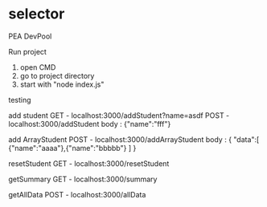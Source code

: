 # selector
PEA DevPool

Run project
1. open CMD
2. go to project directory
3. start with "node index.js"

testing

add student
	GET - localhost:3000/addStudent?name=asdf
	POST - localhost:3000/addStudent
		body : {"name":"fff"}

add ArrayStudent
	POST - localhost:3000/addArrayStudent
		body : {
				    "data":[
				        {"name":"aaaa"},{"name":"bbbbb"}
				    ]
				}

resetStudent
	GET - localhost:3000/resetStudent

getSummary
	GET - localhost:3000/summary

getAllData
	POST - localhost:3000/allData